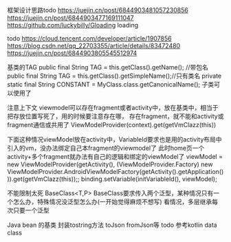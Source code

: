 
框架设计思路todo
https://juejin.cn/post/6844903481057230856
https://juejin.cn/post/6844903477169111047
https://github.com/luckybilly/Gloading  loading

todo
https://cloud.tencent.com/developer/article/1907856
https://blog.csdn.net/qq_22703355/article/details/83472480
https://juejin.cn/post/6844903805545512974

基类的TAG
public  final String TAG = this.getClass().getName();  //带包名
public  final String TAG = this.getClass().getSimpleName();//只有类名
private static final String CONSTANT = MyClass.class.getCanonicalName();
子类可以使用了

注意上下文  viewmodel可以存在fragment或者activity中，放在基类中，相当于把存放位置写死了，用的时候要注意存在哪，
存在fragment，就不能和activity或fragment通信或共用了
ViewModelProvider(context).get(getVmClazz(this))

下面这种情况viewModel放在activity中，VariableId要求也是用的activity布局中引入的vm，没办法绑定自己本fragment的viewmodel了
此时home页一个activity+多个fragment就办法有自己的逻辑和绑定的viewModel了
viewModel =  new ViewModelProvider(getActivity(), (ViewModelProvider.Factory) new ViewModelProvider.AndroidViewModelFactory(getActivity().getApplication())).get(getVmClazz(this));;
binding.setVariable(initVariableId(), viewModel);


不能限制太死 BaseClass<T,P>
BaseClass要求传入两个泛型，某种情况只有一个怎么办，特殊情况没泛型怎么办(一开始觉得麻烦不想写)  看情况，多层继承每次只要一个泛型


Java bean 的基类
封装tostring方法  toJson fromJson等  todo 参考kotlin data class

